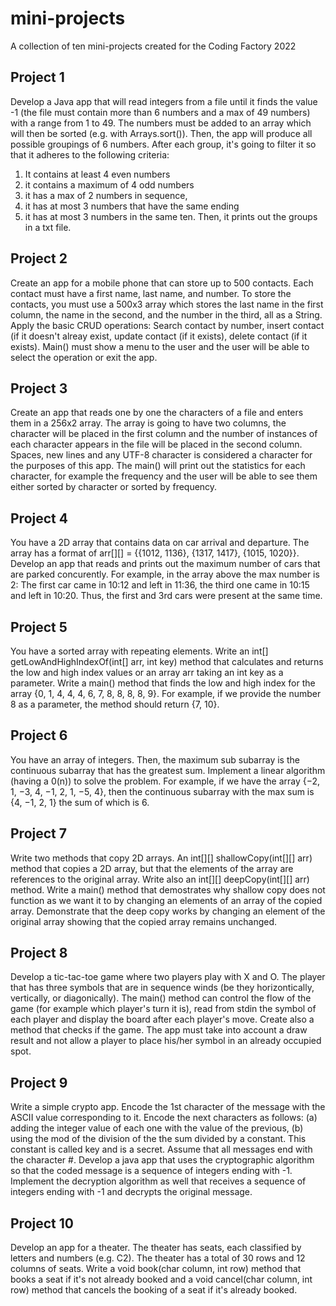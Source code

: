 # mini-projects
A collection of ten mini-projects created for the Coding Factory 2022

Project 1
----------------------------------------
Develop a Java app that will read integers from a file until it finds the value -1
(the file must contain more than 6 numbers and a max of 49 numbers) with a range from 1 to 49.
The numbers must be added to an array which will then be sorted (e.g. with Arrays.sort()).
Then, the app will produce all possible groupings of 6 numbers. After each group, it's going to filter it so that it adheres to the following criteria:
1) It contains at least 4 even numbers
2) it contains a maximum of 4 odd numbers
3) it has a max of 2 numbers in sequence,
4) it has at most 3 numbers that have the same ending
5) it has at most 3 numbers in the same ten.
Then, it prints out the groups in a txt file.


Project 2
----------------------------------------
Create an app for a mobile phone that can store up to 500 contacts. Each contact must have a first name, last name, and number.
To store the contacts, you must use a 500x3 array which stores the last name in the first column, the name in the second,
and the number in the third, all as a String.
Apply the basic CRUD operations: Search contact by number, insert contact (if it doesn't alreay exist,
update contact (if it exists), delete contact (if it exists).
Main() must show a menu to the user and the user will be able to select the operation or exit the app.


Project 3
----------------------------------------
Create an app that reads one by one the characters of a file and enters them in a 256x2 array.
The array is going to have two columns, the character will be placed in the first column
and the number of instances of each character appears in the file will be placed in the second column.
Spaces, new lines and any UTF-8 character is considered a character for the purposes of this app.
The main() will print out the statistics for each character, for example the frequency and the user
will be able to see them either sorted by character or sorted by frequency.


Project 4
----------------------------------------
You have a 2D array that contains data on car arrival and departure. The array has a format of arr[][] = {{1012, 1136}, {1317, 1417}, {1015, 1020}}.
Develop an app that reads and prints out the maximum number of cars that are parked concurently.
For example, in the array above the max number is 2: The first car came in 10:12 and left in 11:36, the third one came in 10:15 and left in 10:20.
Thus, the first and 3rd cars were present at the same time.


Project 5
----------------------------------------
You have a sorted array with repeating elements. Write an int[] getLowAndHighIndexOf(int[] arr, int key) method
that calculates and returns the low and high index values or an array arr taking an int key as a parameter.
Write a main() method that finds the low and high index for the array {0, 1, 4, 4, 4, 6, 7, 8, 8, 8, 8, 9}.
For example, if we provide the number 8 as a parameter, the method should return {7, 10}.


Project 6
----------------------------------------
You have an array of integers. Then, the maximum sub subarray is the continuous subarray that has
the greatest sum. Implement a linear algorithm (having a 0(n)) to solve the problem.
For example, if we have the array {−2, 1, −3, 4, −1, 2, 1, −5, 4},
then the continuous subarray with the max sum is {4, −1, 2, 1} the sum of which is 6.


Project 7
----------------------------------------
Write two methods that copy 2D arrays. An int[][] shallowCopy(int[][] arr) method
that copies a 2D array, but that the elements of the array are references to the original array.
Write also an int[][] deepCopy(int[][] arr) method. Write a main() method that demostrates why shallow copy
does not function as we want it to by changing an elements of an array of the copied array.
Demonstrate that the deep copy works by changing an element of the original array showing
that the copied array remains unchanged.


Project 8
----------------------------------------
Develop a tic-tac-toe game where two players play with X and O. The player that has three symbols
that are in sequence winds (be they horizontically, vertically, or diagonically).
The main() method can control the flow of the game (for example which player's turn it is),
read from stdin the symbol of each player and display the board after each player's move.
Create also a method that checks if the game. The app must take into account a draw result
and not allow a player to place his/her symbol in an already occupied spot.


Project 9
----------------------------------------
Write a simple crypto app. Encode the 1st character of the message with the ASCII value
corresponding to it. Encode the next characters as follows:
(a) adding the integer value of each one with the value of the previous,
(b) using the mod of the division of the the sum divided by a constant.
This constant is called key and is a secret. Assume that all messages end with the character #.
Develop a java app that uses the cryptographic algorithm so that the coded message
is a sequence of integers ending with -1. Implement the decryption algorithm as well
that receives a sequence of integers ending with -1 and decrypts the original message.


Project 10
----------------------------------------
Develop an app for a theater. The theater has seats, each classified by letters and numbers (e.g. C2).
The theater has a total of 30 rows and 12 columns of seats. Write a void book(char column, int row) method
that books a seat if it's not already booked and a void cancel(char column, int row) method
that cancels the booking of a seat if it's already booked. 
